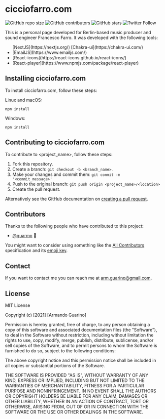 # cicciofarro.com

<!--- These are examples. See https://shields.io for others or to customize this set of shields. You might want to include dependencies, project status and licence info here --->
![GitHub repo size](https://img.shields.io/github/repo-size/guarmo/cicciofarro)
![GitHub contributors](https://img.shields.io/github/contributors/guarmo/cicciofarro)
![GitHub stars](https://img.shields.io/github/stars/guarmo/cicciofarro?style=social)
![Twitter Follow](https://img.shields.io/twitter/follow/_guarmo?style=social)

This is a personal page developed for Berlin-based music producer and sound engineer Francesco Farro. 
It was developed with the following tools:
<ul>
  [NextJS](https://nextjs.org/)
  [Chakra-ui](https://chakra-ui.com/)
  <li>[EmailJS](https://www.emailjs.com/)</li>
  <li>[React-icons](https://react-icons.github.io/react-icons/)</li>
  <li>[React-player](https://www.npmjs.com/package/react-player)</li>
  </ul>

## Installing cicciofarro.com

To install cicciofarro.com, follow these steps:

Linux and macOS:
```
npm install
```

Windows:
```
npm install
```

## Contributing to cicciofarro.com
<!--- If your README is long or you have some specific process or steps you want contributors to follow, consider creating a separate CONTRIBUTING.md file--->
To contribute to <project_name>, follow these steps:

1. Fork this repository.
2. Create a branch: `git checkout -b <branch_name>`.
3. Make your changes and commit them: `git commit -m '<commit_message>'`
4. Push to the original branch: `git push origin <project_name>/<location>`
5. Create the pull request.

Alternatively see the GitHub documentation on [creating a pull request](https://help.github.com/en/github/collaborating-with-issues-and-pull-requests/creating-a-pull-request).

## Contributors

Thanks to the following people who have contributed to this project:

* [@guarmo](https://github.com/guarmo) 📖

You might want to consider using something like the [All Contributors](https://github.com/all-contributors/all-contributors) specification and its [emoji key](https://allcontributors.org/docs/en/emoji-key).

## Contact

If you want to contact me you can reach me at <arm.guarino@gmail.com>.

## License

MIT License

Copyright (c) [2021] [Armando Guarino]

Permission is hereby granted, free of charge, to any person obtaining a copy
of this software and associated documentation files (the "Software"), to deal
in the Software without restriction, including without limitation the rights
to use, copy, modify, merge, publish, distribute, sublicense, and/or sell
copies of the Software, and to permit persons to whom the Software is
furnished to do so, subject to the following conditions:

The above copyright notice and this permission notice shall be included in all
copies or substantial portions of the Software.

THE SOFTWARE IS PROVIDED "AS IS", WITHOUT WARRANTY OF ANY KIND, EXPRESS OR
IMPLIED, INCLUDING BUT NOT LIMITED TO THE WARRANTIES OF MERCHANTABILITY,
FITNESS FOR A PARTICULAR PURPOSE AND NONINFRINGEMENT. IN NO EVENT SHALL THE
AUTHORS OR COPYRIGHT HOLDERS BE LIABLE FOR ANY CLAIM, DAMAGES OR OTHER
LIABILITY, WHETHER IN AN ACTION OF CONTRACT, TORT OR OTHERWISE, ARISING FROM,
OUT OF OR IN CONNECTION WITH THE SOFTWARE OR THE USE OR OTHER DEALINGS IN THE
SOFTWARE.
